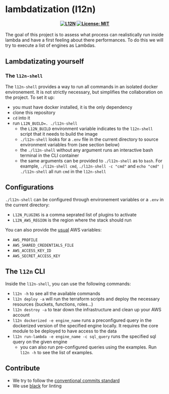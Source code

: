 # lambdatization (l12n)

<h4 align="center">

[![L12N](https://github.com/cloudfuse-io/lambdatization/actions/workflows/l12n.yaml/badge.svg?branch=main)](https://github.com/cloudfuse-io/lambdatization/actions/workflows/l12n.yaml)
[![License: MIT](https://img.shields.io/badge/License-MIT-green.svg)](LICENSE)

</h4>

The goal of this project is to assess what process can realistically run inside
lambda and have a first feeling about there performances. To do this we will try
to execute a list of engines as Lambdas.

## Lambdatizating yourself

### The `l12n-shell`
The `l12n-shell` provides a way to run all commands in an isolated docker
environement. It is not strictly necessary, but simplifies the collaboration on
the project. To set it up:

- you must have docker installed, it is the only dependency
- clone this repository
- `cd` into it
- run `L12N_BUILD=. ./l12n-shell`
  - the `L12N_BUILD` environment variable indicates to the `l12n-shell` script
    that it needs to build the image
  - `./l12n-shell` looks for a `.env` file in the current directory to source
    environment variables from (see section below)
  - the `./l12n-shell` without any argument runs an interactive bash terminal in
    the CLI container
  - the same arguments can be provided to `./l12n-shell` as to `bash`. For
    example, `./l12n-shell cmd`, `./l12n-shell -c "cmd"` and `echo "cmd" |
    ./l12n-shell` all run `cmd` in the `l12n-shell`

## Configurations

`./l12n-shell` can be configured through environement variables or a `.env` in
the current directory:
- `L12N_PLUGINS` is a comma seprated list of plugins to activate
- `L12N_AWS_REGION` is the region where the stack should run

You can also provide the
[usual](https://docs.aws.amazon.com/cli/latest/userguide/cli-configure-envvars.html) AWS variables:
- `AWS_PROFILE`
- `AWS_SHARED_CREDENTIALS_FILE`
- `AWS_ACCESS_KEY_ID`
- `AWS_SECRET_ACCESS_KEY`

## The `l12n` CLI

Inside the `l12n-shell`, you can use the following commands:
- `l12n -h` to see all the available commands
- `l12n deploy -a` will run the terraform scripts and deploy the necessary
  resources (buckets, functions, roles...)
- `l12n destroy -a` to tear down the infrastructure and clean up your AWS
  account
- `l12n dockerized -e engine_name` runs a preconfigured query in the dockerized
  version of the specified engine locally. It requires the core module to be
  deployed to have access to the data
- `l12n run-lambda -e engine_name -c sql_query` runs the specified sql query on
  the given engine
  - you can also run pre-configured queries using the examples. Run `l12n -h` to
    see the list of examples.

## Contribute

- We try to follow the [conventional commits
  standard](https://www.conventionalcommits.org/en/v1.0.0/)
- We use [black](https://github.com/psf/black) for linting
